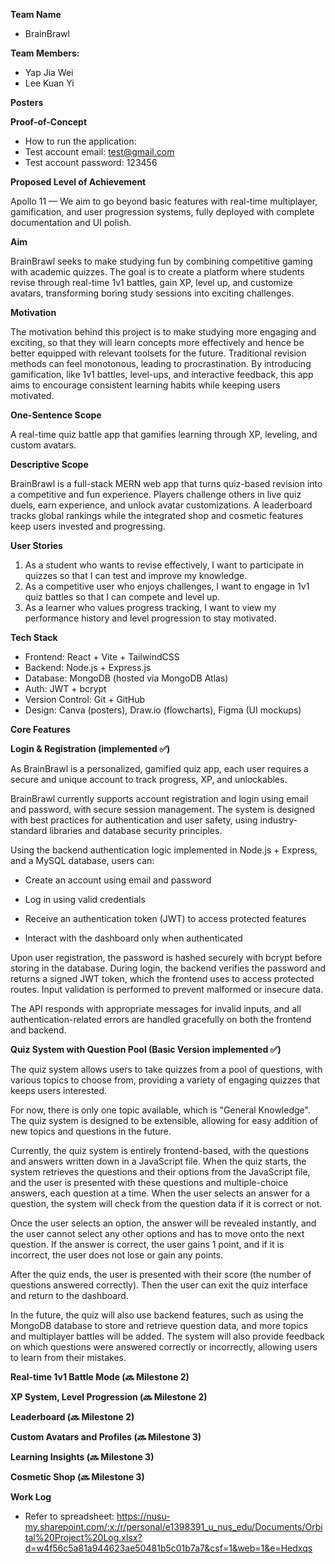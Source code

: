 **Team Name**
- BrainBrawl

**Team Members:**
 - Yap Jia Wei
 - Lee Kuan Yi

**Posters**

**Proof-of-Concept**
- How to run the application: 
- Test account email: test@gmail.com
- Test account password: 123456


**Proposed Level of Achievement**

Apollo 11 — We aim to go beyond basic features with real-time multiplayer, gamification, and user progression systems, fully deployed with complete documentation and UI polish.
	
**Aim**

BrainBrawl seeks to make studying fun by combining competitive gaming with academic quizzes. The goal is to create a platform where students revise through real-time 1v1 battles, gain XP, level up, and customize avatars, transforming boring study sessions into exciting challenges.

**Motivation**

The motivation behind this project is to make studying more engaging and exciting, so that they will learn concepts more effectively and hence be better equipped with relevant toolsets for the future. Traditional revision methods can feel monotonous, leading to procrastination. By introducing gamification, like 1v1 battles, level-ups, and interactive feedback, this app aims to encourage consistent learning habits while keeping users motivated.

**One-Sentence Scope**

A real-time quiz battle app that gamifies learning through XP, leveling, and custom avatars.

**Descriptive Scope**

BrainBrawl is a full-stack MERN web app that turns quiz-based revision into a competitive and fun experience. Players challenge others in live quiz duels, earn experience, and unlock avatar customizations. A leaderboard tracks global rankings while the integrated shop and cosmetic features keep users invested and progressing.

**User Stories**

1. As a student who wants to revise effectively, I want to participate in quizzes so that I can test and improve my knowledge.
2. As a competitive user who enjoys challenges, I want to engage in 1v1 quiz battles so that I can compete and level up.
3. As a learner who values progress tracking, I want to view my performance history and level progression to stay motivated.

**Tech Stack**

- Frontend: React + Vite + TailwindCSS
- Backend: Node.js + Express.js
- Database: MongoDB (hosted via MongoDB Atlas)
- Auth: JWT + bcrypt
- Version Control: Git + GitHub
- Design: Canva (posters), Draw.io (flowcharts), Figma (UI mockups)

**Core Features**

**Login & Registration (implemented ✅)**

As BrainBrawl is a personalized, gamified quiz app, each user requires a secure and unique account to track progress, XP, and unlockables.

BrainBrawl currently supports account registration and login using email and password, with secure session management. The system is designed with best practices for authentication and user safety, using industry-standard libraries and database security principles.

Using the backend authentication logic implemented in Node.js + Express, and a MySQL database, users can:

- Create an account using email and password

- Log in using valid credentials

- Receive an authentication token (JWT) to access protected features

- Interact with the dashboard only when authenticated

Upon user registration, the password is hashed securely with bcrypt before storing in the database. During login, the backend verifies the password and returns a signed JWT token, which the frontend uses to access protected routes. Input validation is performed to prevent malformed or insecure data.

The API responds with appropriate messages for invalid inputs, and all authentication-related errors are handled gracefully on both the frontend and backend.

**Quiz System with Question Pool (Basic Version implemented ✅)**

The quiz system allows users to take quizzes from a pool of questions, with various topics to choose from, providing a variety of engaging quizzes that keeps users interested.

For now, there is only one topic available, which is "General Knowledge". The quiz system is designed to be extensible, allowing for easy addition of new topics and questions in the future.

Currently, the quiz system is entirely frontend-based, with the questions and answers written down in a JavaScript file. When the quiz starts, the system retrieves the questions and their options from the JavaScript file, and the user is presented with these questions and multiple-choice answers, each question at a time. When the user selects an answer for a question, the system will check from the question data if it is correct or not. 

Once the user selects an option, the answer will be revealed instantly, and the user cannot select any other options and has to move onto the next question. If the answer is correct, the user gains 1 point, and if it is incorrect, the user does not lose or gain any points.

After the quiz ends, the user is presented with their score (the number of questions answered correctly). Then the user can exit the quiz interface and return to the dashboard.

In the future, the quiz will also use backend features, such as using the MongoDB database to store and retrieve question data, and more topics and multiplayer battles will be added. The system will also provide feedback on which questions were answered correctly or incorrectly, allowing users to learn from their mistakes.

**Real-time 1v1 Battle Mode (🔜 Milestone 2)**

**XP System, Level Progression (🔜  Milestone 2)**

**Leaderboard (🔜  Milestone 2)**

**Custom Avatars and Profiles (🔜  Milestone 3)**

**Learning Insights (🔜  Milestone 3)**

**Cosmetic Shop (🔜  Milestone 3)**

**Work Log**
- Refer to spreadsheet: https://nusu-my.sharepoint.com/:x:/r/personal/e1398391_u_nus_edu/Documents/Orbital%20Project%20Log.xlsx?d=w4f56c5a81a944623ae50481b5c01b7a7&csf=1&web=1&e=Hedxqs
